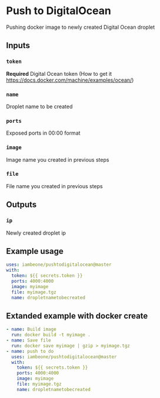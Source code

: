 # Push to DigitalOcean
Pushing docker image to newly created Digital Ocean droplet

## Inputs

### `token`

**Required** Digital Ocean token (How to get it https://docs.docker.com/machine/examples/ocean/)

### `name`
Droplet name to be created

### `ports`
Exposed ports in 00:00 format

### `image`
Image name you created in previous steps

### `file`
File name you created in previous steps

## Outputs

### `ip`

Newly created droplet ip

## Example usage

```yaml
uses: iambeone/pushtodigitalocean@master
with:
  token: ${{ secrets.token }}
  ports: 4000:4000
  image: myimage
  file: myimage.tgz
  name: dropletnametobecreated
```


## Extanded example with docker create
```yaml
- name: Build image
  run: docker build -t myimage . 
- name: Save file
  run: docker save myimage | gzip > myimage.tgz
- name: push to do
  uses: iambeone/pushtodigitalocean@master
  with:
    token: ${{ secrets.token }}
    ports: 4000:4000
    image: myimage
    file: myimage.tgz
    name: dropletnametobecreated
```
